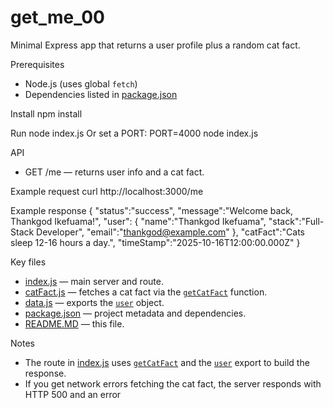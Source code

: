 # get_me_00

Minimal Express app that returns a user profile plus a random cat fact.

Prerequisites

- Node.js (uses global `fetch`)
- Dependencies listed in [package.json](package.json)

Install
npm install

Run
node index.js
Or set a PORT:
PORT=4000 node index.js

API

- GET /me — returns user info and a cat fact.

Example request
curl http://localhost:3000/me

Example response
{
"status":"success",
"message":"Welcome back, Thankgod Ikefuama!",
"user": { "name":"Thankgod Ikefuama", "stack":"Full-Stack Developer", "email":"thankgod@example.com" },
"catFact":"Cats sleep 12-16 hours a day.",
"timeStamp":"2025-10-16T12:00:00.000Z"
}

Key files

- [index.js](index.js) — main server and route.
- [catFact.js](catFact.js) — fetches a cat fact via the [`getCatFact`](catFact.js) function.
- [data.js](data.js) — exports the [`user`](data.js) object.
- [package.json](package.json) — project metadata and dependencies.
- [README.MD](README.MD) — this file.

Notes

- The route in [index.js](index.js) uses [`getCatFact`](catFact.js) and the [`user`](data.js) export to build the response.
- If you get network errors fetching the cat fact, the server responds with HTTP 500 and an error
